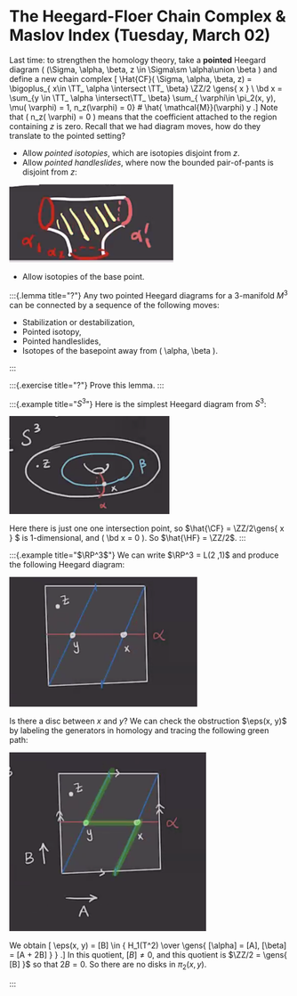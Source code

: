 # The Heegard-Floer Chain Complex & Maslov Index (Tuesday, March 02)


Last time: to strengthen the homology theory, take a **pointed** Heegard diagram \( (\Sigma, \alpha, \beta, z \in \Sigma\sm \alpha\union \beta \) and define a new chain complex
\[
\Hat{CF}( \Sigma, \alpha, \beta, z) = \bigoplus_{ x\in \TT_ \alpha \intersect \TT_ \beta} \ZZ/2 \gens{ x } \\
\bd x = \sum_{y \in \TT_ \alpha \intersect\TT_ \beta} \sum_{ \varphi\in \pi_2(x, y), \mu( \varphi) = 1, n_z(\varphi) = 0} \# \hat{ \mathcal{M}}(\varphi) y 
.\]
Note that \( n_z( \varphi) = 0 \) means that the coefficient attached to the region containing $z$ is zero.
Recall that we had diagram moves, how do they translate to the pointed setting?

- Allow *pointed isotopies*, which are isotopies disjoint from $z$.
- Allow *pointed handleslides*, where now the bounded pair-of-pants is disjoint from $z$:

![image_2021-03-02-11-18-40](figures/image_2021-03-02-11-18-40.png)

- Allow isotopies of the base point.


:::{.lemma title="?"}
Any two pointed Heegard diagrams for a 3-manifold $M^3$ can be connected by a sequence of the following moves:

- Stabilization or destabilization,
- Pointed isotopy,
- Pointed handleslides,
- Isotopes of the basepoint away from \( \alpha, \beta \).

:::


:::{.exercise title="?"}
Prove this lemma.
:::


:::{.example title="$S^3$"}
Here is the simplest Heegard diagram from $S^3$:

![image_2021-03-02-11-22-54](figures/image_2021-03-02-11-22-54.png)

Here there is just one one intersection point, so $\hat{\CF} = \ZZ/2\gens{ x } $ is 1-dimensional, and \( \bd x = 0 \).
So $\hat{\HF} = \ZZ/2$.
:::


:::{.example title="$\RP^3$"}
We can write $\RP^3 = L(2 ,1)$ and produce the following Heegard diagram:

![image_2021-03-02-11-38-42](figures/image_2021-03-02-11-38-42.png)

Is there a disc between $x$ and $y$?
We can check the obstruction $\eps(x, y)$ by labeling the generators in homology and tracing the following green path:

![image_2021-03-02-11-40-13](figures/image_2021-03-02-11-40-13.png)

We obtain
\[
\eps(x, y) = [B] \in { H_1(T^2) \over \gens{ [\alpha] = [A], [\beta] = [A + 2B] } }
.\]
In this quotient, $[B] \neq 0$, and this quotient is $\ZZ/2 = \gens{ [B] }$ so that $2B = 0$. 
So there are no disks in $\pi_2(x, y)$.

:::







